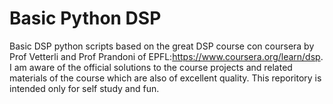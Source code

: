 # Basic Python DSP
Basic DSP python scripts based on the great DSP course con coursera by Prof Vetterli and Prof Prandoni of  EPFL:https://www.coursera.org/learn/dsp.
I am aware of the official solutions to the course projects and related materials of the course which are also of excellent quality.
This reporitory is intended only for self study and fun.
